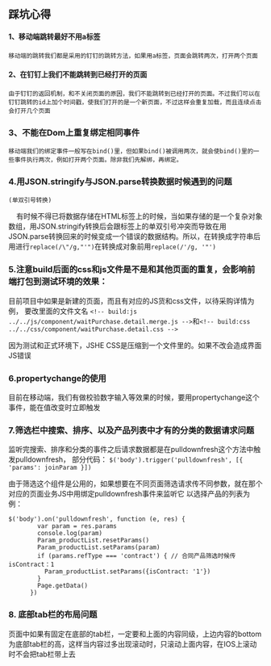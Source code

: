 
## 踩坑心得



#### 1、移动端跳转最好不用a标签

 	移动端的跳转我们都是采用的钉钉的跳转方法，如果用a标签，页面会跳转两次，打开两个页面



#### 2、在钉钉上我们不能跳转到已经打开的页面

	由于钉钉的返回机制，和不关闭页面的原因，我们不能跳转到已经打开的页面。不过我们可以在钉钉跳转的id上加个时间戳，使我们打开的是一个新页面，不过这样会重复加载，而且连续点击会打开几个页面



### 3、不能在Dom上重复绑定相同事件

	移动端我们的绑定事件一般写在bind()里，但如果bind()被调用两次，就会使bind()里的一些事件执行两次，例如打开两个页面。除非我们先解绑，再绑定。


### 4.用JSON.stringify与JSON.parse转换数据时候遇到的问题
	(单双引号转换)
     有时候不得已将数据存储在HTML标签上的时候，当如果存储的是一个复杂对象数组，用JSON.stringify转换后会跟标签上的单双引号冲突而导致在用JSON.parse转换回来的时候变成一个错误的数据结构。所以，在转换成字符串后用进行```replace(/\"/g,"'")```在转换成对象前用```replace(/'/g, '"')```
     

### 5.注意build后面的css和js文件是不是和其他页面的重复，会影响前端打包到测试环境的效果：
目前项目中如果是新建的页面，而且有对应的JS货和css文件，以待采购详情为例，
要改里面的文件文名
```<!-- build:js ../../js/component/waitPurchase.detail.merge.js -->```和```<!-- build:css ../../css/component/waitPurchase.detail.css -->```

因为测试和正式环境下，JSHE CSS是压缩到一个文件里的。如果不改会造成界面JS错误

### 6.propertychange的使用
目前在移动端，我们有做校验数字输入等效果的时候，要用propertychange这个事件，能在值改变时立即触发

### 7.筛选栏中搜索、排序、以及产品列表中才有的分类的数据请求问题
监听完搜索、排序和分类的事件之后请求数据都是在pulldownfresh这个方法中触发pulldownfresh，
部分代码：
```$('body').trigger('pulldownfresh', [{ 'params': joinParam }])```

由于筛选这个组件是公用的，如果想要在不同页面筛选请求传不同参数，就在那个对应的页面业务JS中用绑定pulldownfresh事件来监听它
以选择产品的列表为例：
```
$('body').on('pulldownfresh', function (e, res) {
        var param = res.params
        console.log(param)
        Param_productList.resetParams()
        Param_productList.setParams(param)
        if (params.refType === 'contract') { // 合同产品筛选时候传isContract：1
          Param_productList.setParams({isContract: '1'})
        }
        Page.getData()
      })
 ```
 ### 8. 底部tab栏的布局问题
  页面中如果有固定在底部的tab栏，一定要和上面的内容同级，上边内容的bottom为底部tab栏的高，这样当内容过多出现滚动时，只滚动上面内容，在IOS上滚动时不会把tab栏带上去

